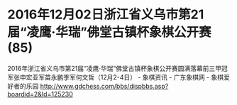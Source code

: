 # 2016年12月02日浙江省义乌市第21届“凌鹰·华瑞”佛堂古镇杯象棋公开赛(85)

2016年浙江省义乌市第21届“凌鹰·华瑞”佛堂古镇杯象棋公开赛圆满落幕前三甲冠军张申宏亚军苗永鹏季军何文哲（12月2-4日） - 象棋资讯 - 广东象棋网 - 象棋爱好者的乐园  http://www.gdchess.com/bbs/dispbbs.asp?boardid=2&Id=125230